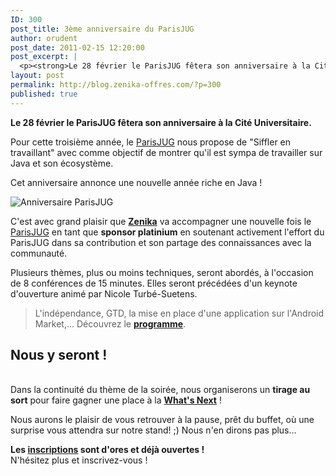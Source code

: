 ```yaml
---
ID: 300
post_title: 3ème anniversaire du ParisJUG
author: orudent
post_date: 2011-02-15 12:20:00
post_excerpt: |
  <p><strong>Le 28 février le ParisJUG fêtera son anniversaire à la Cité Universitaire.</strong></p> <p>Pour cette troisième année, le <a href="http://www.parisjug.org/xwiki/bin/view/Main/WebHome">ParisJUG</a> nous propose de "Siffler en travaillant" avec comme objectif de montrer qu'il est sympa de travailler sur Java et son écosystème.</p> <p>Cet anniversaire annonce une nouvelle année riche en Java&nbsp;!</p> <p><img src="/public/Billet_0245/banner_anniv_pjug_20110228.png" alt="Anniversaire ParisJUG" title="Anniversaire ParisJUG" /></p> <p>C'est avec grand plaisir que <strong><a href="http://www.zenika.com?fg=50007">Zenika</a></strong> va accompagner une nouvelle fois le <a href="http://www.parisjug.org/xwiki/bin/view/Main/WebHome">ParisJUG</a> en tant que <strong>sponsor platinium</strong> en soutenant activement l'effort du ParisJUG dans sa contribution et son partage des connaissances avec la communauté.</p>
layout: post
permalink: http://blog.zenika-offres.com/?p=300
published: true
---
```

<p><strong>Le 28 février le ParisJUG fêtera son anniversaire à la Cité Universitaire.</strong></p> <p>Pour cette troisième année, le <a href="http://www.parisjug.org/xwiki/bin/view/Main/WebHome">ParisJUG</a> nous propose de "Siffler en travaillant" avec comme objectif de montrer qu'il est sympa de travailler sur Java et son écosystème.</p> <p>Cet anniversaire annonce une nouvelle année riche en Java&nbsp;!</p> <p><img src="/wp-content/uploads/2015/07/banner_anniv_pjug_20110228.png" alt="Anniversaire ParisJUG" title="Anniversaire ParisJUG" /></p> <p>C'est avec grand plaisir que <strong><a href="http://www.zenika.com?fg=50007">Zenika</a></strong> va accompagner une nouvelle fois le <a href="http://www.parisjug.org/xwiki/bin/view/Main/WebHome">ParisJUG</a> en tant que <strong>sponsor platinium</strong> en soutenant activement l'effort du ParisJUG dans sa contribution et son partage des connaissances avec la communauté.</p>
<!--more-->
<p>Plusieurs thèmes, plus ou moins techniques, seront abordés, à l'occasion de 8 conférences de 15 minutes. Elles seront précédées d'un keynote d'ouverture animé par Nicole Turbé-Suetens.</p> <blockquote><p>L'indépendance, GTD, la mise en place d'une application sur l'Android Market,... Découvrez le <strong><a href="http://www.parisjug.org/xwiki/bin/view/Meeting/20110228">programme</a></strong>.</p></blockquote> <h2>Nous y seront&nbsp;! <br /></h2> <p><br />
Dans la continuité du thème de la soirée, nous organiserons un <strong>tirage au sort</strong> pour faire gagner une place à la <strong><a href="http://www.whatsnextparis.com">What's Next</a></strong>&nbsp;!</p> <p>Nous aurons le plaisir de vous retrouver à la pause, prêt du buffet, où une surprise vous attendra sur notre stand! ;) Nous n'en dirons pas plus...</p> <p><strong>Les <a href="http://www.parisjug.org/xwiki/bin/view/Meeting/20110228">inscriptions</a> sont d'ores et déjà ouvertes !</strong><br />
N'hésitez plus et inscrivez-vous&nbsp;!</p>
